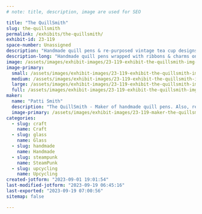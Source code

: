 ```yaml
---
# note: title, description, image are used for SEO

title: "The QuillSmith"
slug: the-quillsmith
permalink: /exhibits/the-quillsmith/
exhibit-id: 23-119
space-number: Unassigned
description: "Handmade quill pens & re-purposed vintage tea cup designs."
description-long: "Handmade quill pens wrapped with ribbons & charms on a vintage paper holder. Re-purposed vintage tea cups made into various holiday & thematic vignettes."
image: /assets/images/exhibit-images/23-119-exhibit-the-quillsmith-img-20230901-184139393-hdr-large.jpg
image-primary: 
  small: /assets/images/exhibit-images/23-119-exhibit-the-quillsmith-img-20230901-184139393-hdr-small.jpg
  medium: /assets/images/exhibit-images/23-119-exhibit-the-quillsmith-img-20230901-184139393-hdr-medium.jpg
  large: /assets/images/exhibit-images/23-119-exhibit-the-quillsmith-img-20230901-184139393-hdr-large.jpg
  full: /assets/images/exhibit-images/23-119-exhibit-the-quillsmith-img-20230901-184139393-hdr-full.jpg
maker: 
  name: "Patti Smith"
  description: "The QuillSmith - Maker of handmade quill pens. Also, re-purposed vintage tea cups & asst. designs."
  image-primary: /assets/images/exhibit-images/23-119-maker-the-quillsmith-img-20230901-185020408-hdr-medium.jpg
categories: 
  - slug: craft
    name: Craft
  - slug: glass
    name: Glass
  - slug: handmade
    name: Handmade
  - slug: steampunk
    name: SteamPunk
  - slug: upcycling
    name: Upcycling
created-jotform: "2023-09-01 19:01:54"
last-modified-jotform: "2023-09-19 06:45:16"
last-exported: "2023-09-19 07:00:56"
sitemap: false

---
```

